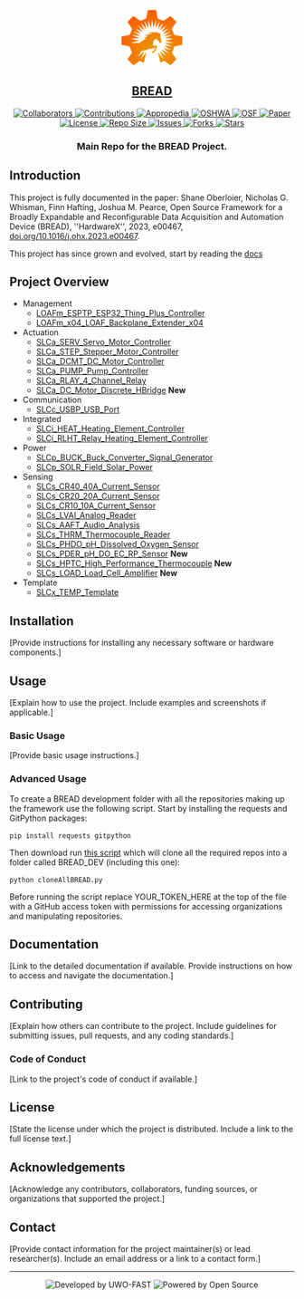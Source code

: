 <div align="center">
  <!-- Title: -->
  <a href="https://github.com/uwo-fast">
    <img src="https://github.com/uwo-fast/.github/blob/main/branding/FAST%20Logo%20Orange%20on%20White%20Transparent.png" height="100">
  </a>
  <h2><a href="https://github.com/uwo-fast/BREAD"> BREAD </a></h2>
  <!-- Labels: -->
  <!-- First row: -->
  <a href="https://github.com/uwo-fast/.github/blob/main/collaborating.md">
    <img src="https://img.shields.io/badge/Collaborators-Welcome-lightgreen" alt="Collaborators">
  </a>
  <a href="https://github.com/uwo-fast/.github/blob/main/contributing.md">
    <img src="https://img.shields.io/badge/Contributions-Welcome-lightgreen" alt="Contributions">
  </a>
  <a href="https://www.appropedia.org/Category:FAST_literature_reviews">
    <img src="https://img.shields.io/badge/Appropedia-Lit_Review-white" alt="Appropedia">
  </a>
  <a href="https://certification.oshwa.org/">
    <img src="https://img.shields.io/badge/OSHWA-Incomplete-cc3300?style=flat-square" height="20" alt="OSHWA">
    <!-- img src="https://img.shields.io/badge/OSHWA-Certified-darkgreen?style=flat-square" height="20" alt="OSHWA" -->       <!-- img src="https://img.shields.io/badge/OSHWA-Pending-darkorange?style=flat-square" height="20" alt="OSHWA" -->
  </a>
  <a href="https://osf.io/">
    <img src="https://img.shields.io/badge/OSF-Project-lightblue" alt="OSF">
  </a>
  <a href="https://doi.org">
    <img src="https://img.shields.io/badge/Paper-Unsubmitted-ff0066" alt="Paper">
  </a>
  <!-- Second row: -->
  <br>
  <a href="https://github.com/uwo-fast/BREAD/blob/main/LICENSE">
    <img src="https://img.shields.io/github/license/uwo-fast/BREAD" alt="License">
  </a>
  <a href="https://github.com/uwo-fast/BREAD">
    <img src="https://img.shields.io/github/repo-size/uwo-fast/BREAD" alt="Repo Size">
  </a>
  <a href="https://github.com/uwo-fast/BREAD/issues">
    <img src="https://img.shields.io/github/issues/uwo-fast/BREAD" alt="Issues">
  </a>
  <a href="https://github.com/uwo-fast/BREAD/network/members">
    <img src="https://img.shields.io/github/forks/uwo-fast/BREAD?style=social" alt="Forks">
  </a>
  <a href="https://github.com/uwo-fast/BREAD/stargazers">
    <img src="https://img.shields.io/github/stars/uwo-fast/BREAD?style=social" alt="Stars">
  </a>
  <!-- Short description: -->
  <h3>Main Repo for the BREAD Project.</h3>
</div>


## Introduction
This project is fully documented in the paper: Shane Oberloier, Nicholas G. Whisman, Finn Hafting, Joshua M. Pearce, Open Source Framework for a Broadly Expandable and Reconfigurable Data Acquisition and Automation Device (BREAD), ''HardwareX'', 2023, e00467, [doi.org/10.1016/j.ohx.2023.e00467](https://doi.org/10.1016/j.ohx.2023.e00467).

This project has since grown and evolved, start by reading the [docs](docs/README.md)

## Project Overview

- Management
  - [LOAFm_ESPTP_ESP32_Thing_Plus_Controller](./[LOAFm_ESPTP]_ESP32_Thing_Plus_Controller/README.md)
  - [LOAFm_x04_LOAF_Backplane_Extender_x04](./[LOAFm_x04]_LOAF_Backplane_Extender_x04/README.md)
- Actuation
  - [SLCa_SERV_Servo_Motor_Controller](./[SLCa_SERV]_Servo_Motor_Controller/README.md)
  - [SLCa_STEP_Stepper_Motor_Controller](./[SLCa_STEP]_Stepper_Motor_Controller/README.md)
  - [SLCa_DCMT_DC_Motor_Controller](./[SLCa_DCMT]_DC_Motor_Controller/README.md)
  - [SLCa_PUMP_Pump_Controller](./[SLCa_PUMP]_Pump_Controller/README.md)
  - [SLCa_RLAY_4_Channel_Relay](./[SLCa_RLAY]_4_Channel_Relay/README.md)
  - [SLCa_DC_Motor_Discrete_HBridge](./[SLCa_DCMT]_DC_Motor_Discrete_HBridge/README.md) **New**
- Communication
  - [SLCc_USBP_USB_Port](./[SLCc_USBP]_USB_Port/README.md)
- Integrated
  - [SLCi_HEAT_Heating_Element_Controller](./[SLCi_HEAT]_Heating_Element_Controller/README.md)
  - [SLCi_RLHT_Relay_Heating_Element_Controller](./[SLCi_RLHT]_Relay_Heating_Element_Controller/README.md)
- Power
  - [SLCp_BUCK_Buck_Converter_Signal_Generator](./[SLCp_BUCK]_Buck_Converter_Signal_Generator/README.md)
  - [SLCp_SOLR_Field_Solar_Power](./[SLCp_SOLR]_Field_Solar_Power/README.md)
- Sensing
  - [SLCs_CR40_40A_Current_Sensor](./[SLCs_CR40]_40A_Current_Sensor/README.md)
  - [SLCs_CR20_20A_Current_Sensor](./[SLCs_CR20]_20A_Current_Sensor/README.md)
  - [SLCs_CR10_10A_Current_Sensor](./[SLCs_CR10]_10A_Current_Sensor/README.md)
  - [SLCs_LVAI_Analog_Reader](./[SLCs_LVAI]_Analog_Reader/README.md)
  - [SLCs_AAFT_Audio_Analysis](./[SLCs_AAFT]_Audio_Analysis/README.md)
  - [SLCs_THRM_Thermocouple_Reader](./[SLCs_THRM]_Thermocouple_Reader/README.md)
  - [SLCs_PHDO_pH_Dissolved_Oxygen_Sensor](./[SLCs_PHDO]_pH_Dissolved_Oxygen_Sensor/README.md)
  - [SLCs_PDER_pH_DO_EC_RP_Sensor](./[SLCs_PDER]_pH_DO_EC_RP_Sensor/README.md) **New**
  - [SLCs_HPTC_High_Performance_Thermocouple](./[SLCs_HPTC]_High_Performance_Thermocouple/README.md) **New**
  - [SLCs_LOAD_Load_Cell_Amplifier](./[SLCs_LOAD]_Load_Cell_Amplifier/README.md) **New**
- Template
  - [SLCx_TEMP_Template](./[SLCx_TEMP]_Template/README.md)
  
## Installation
[Provide instructions for installing any necessary software or hardware components.]

## Usage
[Explain how to use the project. Include examples and screenshots if applicable.]

### Basic Usage
[Provide basic usage instructions.]

### Advanced Usage

To create a BREAD development folder with all the repositories making up the framework use the following script. Start by installing the requests and GitPython packages:
```
pip install requests gitpython
```
Then download run [this script](scripts/cloneAllBREAD.py) which will clone all the required repos into a folder called BREAD_DEV (including this one):
```
python cloneAllBREAD.py
```
Before running the script replace YOUR_TOKEN_HERE at the top of the file with a GitHub access token with permissions for accessing organizations and manipulating repositories.

## Documentation
[Link to the detailed documentation if available. Provide instructions on how to access and navigate the documentation.]

## Contributing
[Explain how others can contribute to the project. Include guidelines for submitting issues, pull requests, and any coding standards.]

### Code of Conduct
[Link to the project's code of conduct if available.]

## License
[State the license under which the project is distributed. Include a link to the full license text.]

## Acknowledgements
[Acknowledge any contributors, collaborators, funding sources, or organizations that supported the project.]

## Contact
[Provide contact information for the project maintainer(s) or lead researcher(s). Include an email address or a link to a contact form.]

---

<div align="center">
  <p>
    <img src="https://img.shields.io/badge/Developed_by-UWO--FAST-orange" alt="Developed by UWO-FAST">
    <img src="https://img.shields.io/badge/Powered_by-Open_Source-blue" alt="Powered by Open Source">
  </p>
</div>
